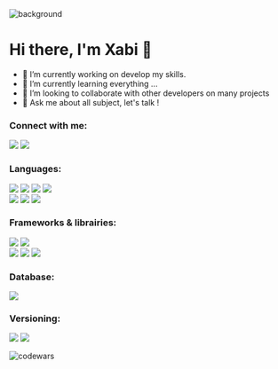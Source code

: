 <img align="center" alt="background" src="https://drive.google.com/uc?export=view&id=1WblKjUBpuIh-yjgZfTjafoTgUTgnM0wt"/>

# Hi there, I'm Xabi 👋

- 🔭 I’m currently working on develop my skills. 
- 🌱 I’m currently learning everything ...   
- 👯 I’m looking to collaborate with other developers on many projects
- 💬 Ask me about all subject, let's talk ! 

### Connect with me:

[<img src="https://img.shields.io/badge/-Portfolio-7D4698?style=for-the-badge&logo=TorBrowser" />][portfolio]
[<img src="https://img.shields.io/badge/-Xabi-C2C2C2?style=for-the-badge&logo=linkedin&label=Linkedin&labelColor=blue">][linkedin]

### Languages:
<img src="https://img.shields.io/badge/-Ruby-CC342D?style=flat-square&logo=Ruby"> <img src="https://img.shields.io/badge/-Elixir-4B275F?style=flat-square&logo=Elixir"> <img src="https://img.shields.io/badge/-JavaScript-F7DF1E?style=flat-square&logo=JavaScript&logoColor=black"> <img src="https://img.shields.io/badge/-Python-3776AB?style=flat-square&logo=Python&logoColor=white">  
<img src="https://img.shields.io/badge/-HTML5-E34F26?style=flat-square&logo=HTML5&logoColor=white">
<img src="https://img.shields.io/badge/-CSS-1572B6?style=flat-square&logo=CSS3&logoColor=white">
<img src="https://img.shields.io/badge/-SASS-CC6699?style=flat-square&logo=SASS&logoColor=white">

### Frameworks & librairies:
  
<img src="https://img.shields.io/badge/-Ruby_on_Rails-CC0000?style=flat-square&logo=Ruby-on-Rails&logoColor=white"> <img src="https://img.shields.io/badge/-Phoenix-D86C37?style=flat-square">  
<img src="https://img.shields.io/badge/-React-61DAFB?style=flat-square&logo=React&logoColor=black"> <img src="https://img.shields.io/badge/-Node.js-339933?style=flat-square&logo=node.js&logoColor=white"> <img src="https://img.shields.io/badge/Redux-764ABC?style=flat-square&logo=redux&logoColor=white">

### Database:
<img src="https://img.shields.io/badge/PostgreSQL-4169E1?style=flat-square&logo=postgresql&logoColor=white">


### Versioning:
<img src="https://img.shields.io/badge/git-F05032?style=flat-square&logo=git&logoColor=white"> <img src="https://img.shields.io/badge/GitHub-181717?style=flat-square&logo=github&logoColor=white"> 

<img alt="codewars" src="https://www.codewars.com/users/XabiAyca/badges/large"/>

[portfolio]: https://xabayca.github.io/my_portfolio/
[instagram]: https://www.instagram.com/xabitabi/
[linkedin]: https://www.linkedin.com/in/xabi-aycaguer/

